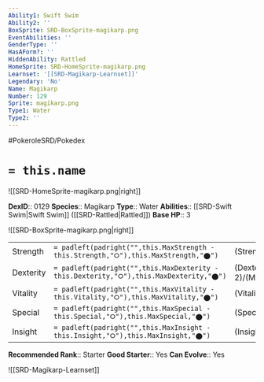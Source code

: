 ```yaml
---
Ability1: Swift Swim
Ability2: ''
BoxSprite: SRD-BoxSprite-magikarp.png
EventAbilities: ''
GenderType: ''
HasAForm?: ''
HiddenAbility: Rattled
HomeSprite: SRD-HomeSprite-magikarp.png
Learnset: '[[SRD-Magikarp-Learnset]]'
Legendary: 'No'
Name: Magikarp
Number: 129
Sprite: magikarp.png
Type1: Water
Type2: ''
---
```


#PokeroleSRD/Pokedex

# `= this.name`

![[SRD-HomeSprite-magikarp.png|right]]

**DexID**:: 0129
**Species**:: Magikarp
**Type**:: Water
**Abilities**:: [[SRD-Swift Swim|Swift Swim]] ([[SRD-Rattled|Rattled]])
**Base HP**:: 3

![[SRD-BoxSprite-magikarp.png|right]]

|           |                                                                                        |                                          |
| --------- | -------------------------------------------------------------------------------------- | ---------------------------------------- |
| Strength  | `= padleft(padright("",this.MaxStrength - this.Strength,"⭘"),this.MaxStrength,"⬤")`    | (Strength::1)/(MaxStrength::2)   |
| Dexterity | `= padleft(padright("",this.MaxDexterity - this.Dexterity,"⭘"),this.MaxDexterity,"⬤")` | (Dexterity:: 2)/(MaxDexterity::5) |
| Vitality  | `= padleft(padright("",this.MaxVitality - this.Vitality,"⭘"),this.MaxVitality,"⬤")`    | (Vitality::2)/(MaxVitality::4)   |
| Special   | `= padleft(padright("",this.MaxSpecial - this.Special,"⭘"),this.MaxSpecial,"⬤")`       | (Special::1)/(MaxSpecial::2)     |
| Insight   | `= padleft(padright("",this.MaxInsight - this.Insight,"⭘"),this.MaxInsight,"⬤")`       | (Insight::1)/(MaxInsight::3)     |

**Recommended Rank**:: Starter
**Good Starter**:: Yes
**Can Evolve**:: Yes

![[SRD-Magikarp-Learnset]]
